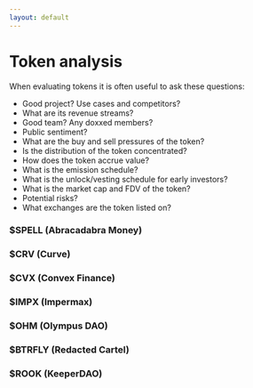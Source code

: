 ```yaml
---
layout: default
---
```

# Token analysis

When evaluating tokens it is often useful to ask these questions:
- Good project? Use cases and competitors?
- What are its revenue streams?
- Good team? Any doxxed members?
- Public sentiment?
- What are the buy and sell pressures of the token?
- Is the distribution of the token concentrated?
- How does the token accrue value?
- What is the emission schedule?
- What is the unlock/vesting schedule for early investors?
- What is the market cap and FDV of the token?
- Potential risks?
- What exchanges are the token listed on?

### $SPELL (Abracadabra Money)

### $CRV (Curve)

### $CVX (Convex Finance)

### $IMPX (Impermax)

### $OHM (Olympus DAO)

### $BTRFLY (Redacted Cartel)

### $ROOK (KeeperDAO)
